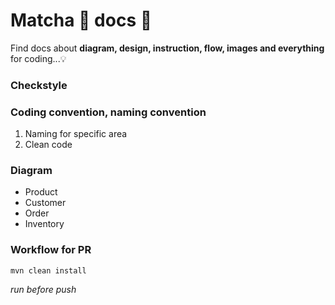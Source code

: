 # Matcha 🍃 docs 📂

Find docs about **diagram, design, instruction, flow, images and everything** for coding...💡

### Checkstyle
### Coding convention, naming convention
1. Naming for specific area
2. Clean code
### Diagram
- Product
- Customer
- Order
- Inventory
### Workflow for PR
    mvn clean install
_run before push_